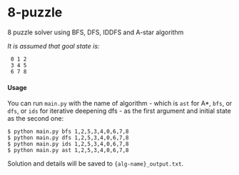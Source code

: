 # 8-puzzle
8 puzzle solver using BFS, DFS, IDDFS and A-star algorithm

*It is assumed that goal state is:*
    
     0 1 2
     3 4 5
     6 7 8
     
#### Usage
You can run `main.py` with the name of algorithm - which is `ast` for A*, `bfs`, or `dfs`, or `ids` for iterative deepening dfs - as the first argument and initial state as the second one:

```
$ python main.py bfs 1,2,5,3,4,0,6,7,8
$ python main.py dfs 1,2,5,3,4,0,6,7,8
$ python main.py ids 1,2,5,3,4,0,6,7,8
$ python main.py ast 1,2,5,3,4,0,6,7,8
```

Solution and details will be saved to ```{alg-name}_output.txt```.
